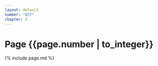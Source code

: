 ```yaml
---
layout: default
number: "037"
chapter: 2
---
```


# Page {{page.number | to_integer}}
{% include page.md %}
